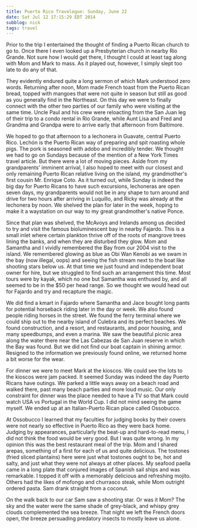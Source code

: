 ```yaml
---
title: Puerto Rico Travelogue: Sunday, June 22
date: Sat Jul 12 17:15:29 EDT 2014
subblog: nick
tags: travel
---
```


Prior to the trip I entertained the thought of finding a Puerto Rican church to go to. Once there I even looked up a Presbyterian church in nearby Rio Grande. Not sure how I would get there, I thought I could at least tag along with Mom and Mark to mass. As it played out, however, I simply slept too late to do any of that.

They evidently endured quite a long sermon of which Mark understood zero words. Returning after noon, Mom made French toast from the Puerto Rican bread, topped with mangoes that were not quite in season but still as good as you generally find in the Northeast. On this day we were to finally connect with the other two parties of our family who were visiting at the same time. Uncle Paul and his crew were reloacting from the San Juan leg of their trip to a condo rental in Rio Grande, while Aunt Lisa and Fred and Grandma and Grandpa were to arrive early that afternoon from Baltimore.

<!-- MORE -->

We hoped to go that afternoon to a lechonera in Guavate, central Puerto Rico. Lechón is the Puerto Rican way of preparing and spit roasting whole pigs. The pork is seasoned with adobo and incredibly tender. We thought we had to go on Sundays because of the mention of a New York Times travel article. But there were a lot of moving pieces. Aside from my grandparents' imminent arrival, I also hoped to meet with our closest and only remaining Puerto Rican relative living on the island, my grandmother's first cousin Mr. Enrique Coto. As it turned out, while Sunday is indeed the big day for Puerto Ricans to have such excursions, lechoneras are open seven days, my grandparents would not be in any shape to turn around and drive for two hours after arriving in Luquillo, and Ricky was already at the lechonera by noon. We shelved the plan for later in the week, hoping to make it a waystation on our way to my great grandmother's native Ponce.

Since that plan was shelved, the McAvoys and Irelands among us decided to try and visit the famous bioluminescent bay in nearby Fajardo. This is a small inlet where certain plankton thrive off of the roots of mangrove trees lining the banks, and when they are disturbed they glow. Mom and Samantha and I vividly remembered the Bay from our 2004 visit to the island. We remembered glowing as blue as Obi Wan Kenobi as we swam in the bay (now illegal, oops) and seeing the fish stream next to the boat like shooting stars below us. At that time we just found and independent boat owner for hire, but we struggled to find such an arrangement this time. Most tours were by kayak, which no one but Samantha was enthused by, and all seemed to be in the $50 per head range. So we thought we would head out for Fajardo and try and recapture the magic.

We did find a kmart in Fajardo where Samantha and Jace bought long pants for potential horseback riding later in the day or week. We also found people riding horses in the street. We found the ferry terminal where we could ship out to the nearby island of Culebra and its perfect beaches. We found construction, and a resort, and restaurants, and poor housing, and many speedbumps, and even a marina. We saw the beautiful picnic area along the water there near the Las Cabezas de San Juan reserve in which the Bay was found. But we did not find our boat captain in shining armor. Resigned to the information we previously found online, we returned home a bit worse for the wear.

For dinner we were to meet Mark at the kioscos. We could see the lots to the kioscos were jam packed. It seemed Sunday was indeed the day Puerto Ricans have outings. We parked a little ways away on a beach road and walked there, past many beach parties and more loud music. Our only constraint for dinner was the place needed to have a TV so that Mark could watch USA vs Portugal in the World Cup. I did not mind seeing the game myself. We ended up at an Italian-Puerto Rican place called Ossobucco.

At Ossobucco I learned that my faculties for judging books by their covers were not nearly so effective in Puerto Rico as they were back home. Judging by appearances, particularly the beat-up and hard-to-read menu, I did not think the food would be very good. But I was quite wrong. In my opinion this was the best restaurant meal of the trip. Mom and I shared arepas, something of a first for each of us and quite delicious. The tostones (fried sliced plantains) here were just what tostones ought to be, hot and salty, and just what they were not always at other places. My seafood paella came in a long plate that conjured images of Spanish sail ships and was remarkable. I topped it off with a memorably delicious and refreshing mojito. Others had the likes of mofongo and churrasco steak, while Mom outright ordered pasta. Sam drank straight from a coconut.

On the walk back to our car Sam saw a shooting star. Or was it Mom? The sky and the water were the same shade of grey-black, and whispy grey clouds complemented the sea breeze. That night we left the French doors open, the breeze persuading predatory insects to mostly leave us alone.

